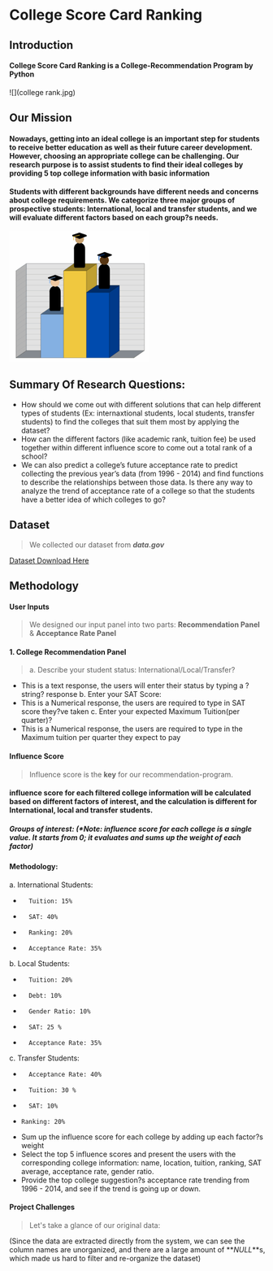 # College Score Card Ranking 
## **Introduction**
#### College Score Card Ranking is a College-Recommendation Program by Python

![](college rank.jpg)

## Our Mission 

####  Nowadays, getting into an ideal college is an important step for students to receive better education as well as their future career development. However, choosing an appropriate college can be challenging. Our research purpose is to assist students to find their ideal colleges by providing 5 top college information with basic information
####  Students with different backgrounds have different needs and concerns about college requirements. We categorize three major groups of prospective students: International, local and transfer students, and we will evaluate different factors based on each group?s needs.
![](1.gif)

## Summary Of Research Questions:
- How should we come out with different solutions that can help different types of students (Ex: internaxtional students, local students, transfer students) to find the colleges that suit them most by applying the dataset?
- How can the different factors (like academic rank, tuition fee) be used together within different influence score to come out a total rank of a school?
- We can also predict a college’s future acceptance rate to predict collecting the previous year’s data (from 1996 - 2014) and find functions to describe the relationships between those data. Is there any way to analyze the trend of acceptance rate of a college so that the students have a better idea of which colleges to go?


## Dataset
> We collected our dataset from **_data.gov_**

[Dataset Download Here](https://catalog.data.gov/dataset/college-scorecard/resource/b8f3d10b-0974-40db-b5fa-3c87ecae516b)
 
## Methodology

#### **User Inputs**
> We designed our input panel into two parts: **Recommendation Panel** & **Acceptance Rate Panel** 


#### 1. College Recommendation Panel

> a. Describe your student status: International/Local/Transfer?
- This is a text response, the users will enter their status by
typing a ?string? response 
b. Enter your SAT Score:
- This is a Numerical response, the users are required to type in SAT score they?ve taken
c. Enter your expected Maximum Tuition(per quarter)?
- This is a Numerical response, the users are required to type in
the Maximum tuition per quarter they expect to pay

#### **Influence Score**
> Influence score is the **key** for our recommendation-program. 

#### influence score for each filtered college information will be calculated based on different factors of interest, and the calculation is different for International, local and transfer students.

##### Groups of interest: (*Note: influence score for each college is a single value. It starts from 0; it evaluates and sums up the weight of each factor)


#### Methodology:

a.	International Students:
-   	Tuition: 15% 
-   	SAT: 40%
-   	Ranking: 20%
-   	Acceptance Rate: 35%

b.	Local Students:
-   	Tuition: 20%
-   	Debt: 10%
-   	Gender Ratio: 10%
-   	SAT: 25 %
-   	Acceptance Rate: 35%

c.	Transfer Students:
-   	Acceptance Rate: 40%
-   	Tuition: 30 %
-   	SAT: 10%
-     Ranking: 20%


- Sum up the influence score for each college by adding up each factor?s weight
- Select the top 5 influence scores and present the users with the corresponding college information: name, location, tuition, ranking, SAT average, acceptance rate, gender ratio.
- Provide the top college suggestion?s acceptance rate trending from 1996 - 2014, and see if the trend is going up or down.



#### Project Challenges
> Let's take a glance of our original data:

(Since the data are extracted directly from the system, we can see the column names are unorganized, and there are a large amount of  **_NULL_**s, which made us hard to filter and re-organize the dataset)





